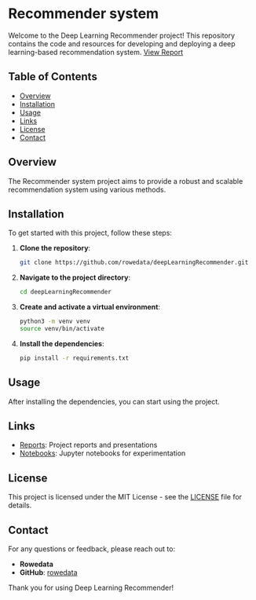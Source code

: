 
# Recommender system

Welcome to the Deep Learning Recommender project! This repository contains the code and resources for developing and deploying a deep learning-based recommendation system.
[View Report](reports/Report.pdf)

## Table of Contents

- [Overview](#overview)
- [Installation](#installation)
- [Usage](#usage)
- [Links](#links)
- [License](#license)
- [Contact](#contact)

## Overview

The Recommender system project aims to provide a robust and scalable recommendation system using various methods. 

## Installation

To get started with this project, follow these steps:

1. **Clone the repository**:
    ```sh
    git clone https://github.com/rowedata/deepLearningRecommender.git
    ```

2. **Navigate to the project directory**:
    ```sh
    cd deepLearningRecommender
    ```

3. **Create and activate a virtual environment**:
    ```sh
    python3 -m venv venv
    source venv/bin/activate
    ```

4. **Install the dependencies**:
    ```sh
    pip install -r requirements.txt
    ```

## Usage

After installing the dependencies, you can start using the project.

## Links

- [Reports](reports/): Project reports and presentations
- [Notebooks](notebooks/): Jupyter notebooks for experimentation

## License

This project is licensed under the MIT License - see the [LICENSE](LICENSE) file for details.

## Contact

For any questions or feedback, please reach out to:

- **Rowedata**
- **GitHub**: [rowedata](https://github.com/rowedata)

Thank you for using Deep Learning Recommender!
